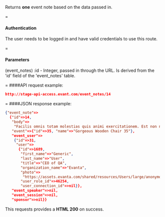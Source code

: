 <!-- --- title: GET /event_notes/:id -->

Returns **one** event note based on the data passed in.

=
#### Authentication

The user needs to be logged in and have valid credentials to use this route.

=
#### Parameters

(event_notes) :id - Integer, passed in through the URL. Is derived from the 'id' field of the 'event_notes' table.

=
####API request example:
```json
http://stage-api-access.evant.com/event_notes/14
```

=
####JSON response example:

```json
{"event_note"=>
  {"id"=>14,
   "body"=>
    "Facilis omnis totam molestias quis animi exercitationem. Est non nam sint suscipit. Cum voluptatem in est recusandae deserunt ducimus aliquam.\n\nSit mollitia vel sequi. Velit totam temporibus quam. Deleniti consectetur animi explicabo est.",
   "event"=>{"id"=>35, "name"=>"Gorgeous Wooden Chair 35"},
   "event_user"=>
    {"id"=>31,
     "user"=>
      {"id"=>1689,
       "first_name"=>"Generic",
       "last_name"=>"User",
       "title"=>"CEO of QA",
       "organization_name"=>"Evanta",
       "photo"=>
        "https://assets.evanta.com/shared/resources/Users/large/anonymous2.jpg",
       "user_role_id"=>46254,
       "user_connection_id"=>nil}},
   "event_speaker"=>nil,
   "event_session"=>nil,
   "sponsor"=>nil}}
```

This requests provides a <strong>HTML 200</strong> on success.